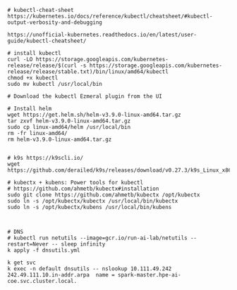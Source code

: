     # kubectl-cheat-sheet
    https://kubernetes.io/docs/reference/kubectl/cheatsheet/#kubectl-output-verbosity-and-debugging 
    
    https://unofficial-kubernetes.readthedocs.io/en/latest/user-guide/kubectl-cheatsheet/

    # install kubectl
    curl -LO https://storage.googleapis.com/kubernetes-release/release/$(curl -s https://storage.googleapis.com/kubernetes-release/release/stable.txt)/bin/linux/amd64/kubectl
    chmod +x kubectl 
    sudo mv kubectl /usr/local/bin
    
    # Download the kubectl Ezmeral plugin from the UI

    # Install helm
    wget https://get.helm.sh/helm-v3.9.0-linux-amd64.tar.gz
    tar zxvf helm-v3.9.0-linux-amd64.tar.gz 
    sudo cp linux-amd64/helm /usr/local/bin
    rm -fr linux-amd64/
    rm helm-v3.9.0-linux-amd64.tar.gz 

        
    # k9s https://k9scli.io/ 
    wget https://github.com/derailed/k9s/releases/download/v0.27.3/k9s_Linux_x86_64.tar.gz

    # kubectx + kubens: Power tools for kubectl
    # https://github.com/ahmetb/kubectx#installation
    sudo git clone https://github.com/ahmetb/kubectx /opt/kubectx
    sudo ln -s /opt/kubectx/kubectx /usr/local/bin/kubectx
    sudo ln -s /opt/kubectx/kubens /usr/local/bin/kubens



    # DNS
    # kubectl run netutils --image=gcr.io/run-ai-lab/netutils --restart=Never -- sleep infinity
    k apply -f dnsutils.yml 
    
    k get svc 
    k exec -n default dnsutils -- nslookup 10.111.49.242
    242.49.111.10.in-addr.arpa	name = spark-master.hpe-ai-coe.svc.cluster.local.
